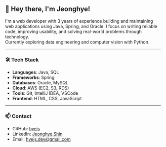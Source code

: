 ## 👋 Hey there, I'm Jeonghye!

I'm a web developer with 3 years of experience building and maintaining web applications using Java, Spring, and Oracle. 
I focus on writing reliable code, improving usability, and solving real-world problems through technology.  
Currently exploring data engineering and computer vision with Python.

---

### 🛠 Tech Stack

- **Languages**: Java, SQL  
- **Frameworks**: Spring  
- **Databases**: Oracle, MySQL  
- **Cloud**: AWS (EC2, S3, RDS)  
- **Tools**: Git, IntelliJ IDEA, VSCode  
- **Frontend**: HTML, CSS, JavaScript

---

### 📫 Contact

- GitHub: [hyejs](https://github.com/hyejs)  
- LinkedIn: [Jeonghye Shin](https://www.linkedin.com/in/jeonghye-shin-9a1111355)  
- Email: hyejs.dev@gmail.com
